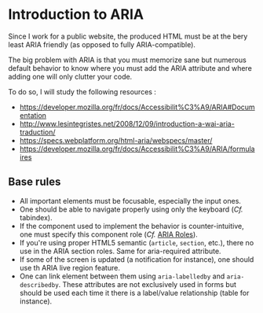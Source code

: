 # Introduction to ARIA

Since I work for a public website, the produced HTML must be at the bery least ARIA friendly (as opposed to fully ARIA-compatible).

The big problem with ARIA is that you must memorize sane but numerous default behavior to know where you must add the ARIA attribute and where adding one will only clutter your code.

To do so, I will study the following resources :

* https://developer.mozilla.org/fr/docs/Accessibilit%C3%A9/ARIA#Documentation
* http://www.lesintegristes.net/2008/12/09/introduction-a-wai-aria-traduction/
* https://specs.webplatform.org/html-aria/webspecs/master/
* https://developer.mozilla.org/fr/docs/Accessibilit%C3%A9/ARIA/formulaires

## Base rules

* All important elements must be focusable, especially the input ones.
* One should be able to navigate properly using only the keyboard (_Cf._ tabindex).
* If the component used to implement the behavior is counter-intuitive, one must specify this component role (_Cf._ [ARIA Roles](http://www.w3.org/TR/wai-aria/roles#roles_categorization_header)).
* If you're using proper HTML5 semantic (`article`, `section`, etc.), there no use in the ARIA section roles. Same for aria-required attribute.
* If some of the screen is updated (a notification for instance), one should use th ARIA live region feature.
* One can link element between them using `aria-labelledby` and `aria-describedby`. These attributes are not exclusively used in forms but should be used each time it there is a label/value relationship (table for instance).
